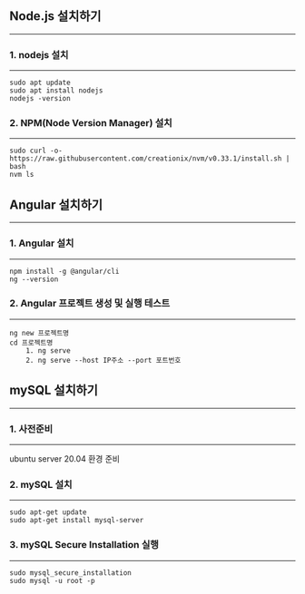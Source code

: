 ## Node.js 설치하기
------------------
### 1. nodejs 설치
------------------
```
sudo apt update
sudo apt install nodejs
nodejs -version
```

### 2. NPM(Node Version Manager) 설치
---------------------
```
sudo curl -o- https://raw.githubusercontent.com/creationix/nvm/v0.33.1/install.sh | bash
nvm ls
```

## Angular 설치하기
---------------------
### 1. Angular 설치
------------------------
```
npm install -g @angular/cli
ng --version
```

### 2. Angular 프로젝트 생성 및 실행 테스트
----------------------
```
ng new 프로젝트명
cd 프로젝트명
    1. ng serve
    2. ng serve --host IP주소 --port 포트번호
```

## mySQL 설치하기
-------------------------
### 1. 사전준비
---------------------
ubuntu server 20.04 환경 준비

### 2. mySQL 설치
----------------------
```
sudo apt-get update
sudo apt-get install mysql-server
```

### 3. mySQL Secure Installation 실행
----------------------
```
sudo mysql_secure_installation
sudo mysql -u root -p
```